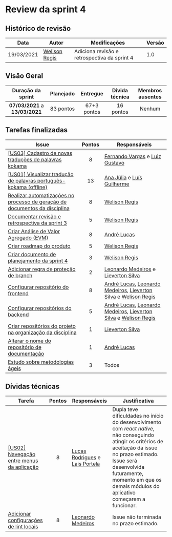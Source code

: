 # Review da sprint 4

## Histórico de revisão

| Data       | Autor                                        | Modificações                                 | Versão |
| ---------- | -------------------------------------------- | -------------------------------------------- | ------ |
| 19/03/2021 | [Welison Regis](https://github.com/WelisonR) | Adiciona revisão e retrospectiva da sprint 4 | 1.0    |

## Visão Geral

|        Duração da sprint        | Planejado |  Entregue   | Divida técnica | Membros ausentes |
| :-----------------------------: | :-------: | :---------: | :------------: | :--------------: |
| **07/03/2021** a **13/03/2021** | 83 pontos | 67+3 pontos |   16 pontos    |      Nenhum      |

## Tarefas finalizadas

| Issue                                                                                                                                              | Pontos | Responsáveis                                                                                                                                                                                       |
| -------------------------------------------------------------------------------------------------------------------------------------------------- | :----: | -------------------------------------------------------------------------------------------------------------------------------------------------------------------------------------------------- |
| [[US03] Cadastro de novas traduções de palavras kokama](https://github.com//fga-eps-mds/2020.2-Projeto-Kokama-Wiki/issues/84)                      |   8    | [Fernando Vargas](https://github.com/SFernandoS) e [Luiz Gustavo](https://github.com/LightZX)                                                                                                      |
| [[US01] Visualizar tradução de palavras português-kokama (offline)](https://github.com//fga-eps-mds/2020.2-Projeto-Kokama-Wiki/issues/82)          |   13   | [Ana Júlia](https://github.com/aluzianobriceno) e [Luís Guilherme](https://github.com/luisgaboardi)                                                                                                |
| [Realizar automatizações no processo de geração de documentos da disciplina](https://github.com//fga-eps-mds/2020.2-Projeto-Kokama-Wiki/issues/81) |   8    | [Welison Regis](https://github.com/WelisonR)                                                                                                                                                       |
| [Documentar revisão e retrospectiva da sprint 3](https://github.com//fga-eps-mds/2020.2-Projeto-Kokama-Wiki/issues/80)                             |   5    | [Welison Regis](https://github.com/WelisonR)                                                                                                                                                       |
| [Criar Análise de Valor Agregado (EVM)](https://github.com//fga-eps-mds/2020.2-Projeto-Kokama-Wiki/issues/79)                                      |   8    | [André Lucas](https://github.com/andrelucax)                                                                                                                                                       |
| [Criar roadmap do produto](https://github.com//fga-eps-mds/2020.2-Projeto-Kokama-Wiki/issues/78)                                                   |   5    | [Welison Regis](https://github.com/WelisonR)                                                                                                                                                       |
| [Criar documento de planejamento da sprint 4](https://github.com//fga-eps-mds/2020.2-Projeto-Kokama-Wiki/issues/69)                                |   3    | [Welison Regis](https://github.com/WelisonR)                                                                                                                                                       |
| [Adicionar regra de proteção de branch](https://github.com//fga-eps-mds/2020.2-Projeto-Kokama-Wiki/issues/87)                                      |   2    | [Leonardo Medeiros](https://github.com/leomedeiros1) e [Lieverton Silva](https://github.com/lievertom)                                                                                             |
| [Configurar repositório do frontend](https://github.com//fga-eps-mds/2020.2-Projeto-Kokama-Wiki/issues/75)                                         |   8    | [André Lucas](https://github.com/andrelucax), [Leonardo Medeiros](https://github.com/leomedeiros1), [Lieverton Silva](https://github.com/lievertom) e [Welison Regis](https://github.com/WelisonR) |
| [Configurar repositórios do backend](https://github.com//fga-eps-mds/2020.2-Projeto-Kokama-Wiki/issues/74)                                         |   5    | [André Lucas](https://github.com/andrelucax), [Leonardo Medeiros](https://github.com/leomedeiros1), [Lieverton Silva](https://github.com/lievertom) e [Welison Regis](https://github.com/WelisonR) |
| [Criar repositórios do projeto na organização da disciplina](https://github.com//fga-eps-mds/2020.2-Projeto-Kokama-Wiki/issues/73)                 |   1    | [Lieverton Silva](https://github.com/lievertom)                                                                                                                                                    |
| [Alterar o nome do repositório de documentação](https://github.com//fga-eps-mds/2020.2-Projeto-Kokama-Wiki/issues/72)                              |   1    | [André Lucas](https://github.com/andrelucax)                                                                                                                                                       |
| [Estudo sobre metodologias ágeis](https://github.com//fga-eps-mds/2020.2-Projeto-Kokama-Wiki/issues/25)                                            |   3    | Todos                                                                                                                                                                                              |

## Dívidas técnicas

| Tarefa                                                                                                            | Pontos | Responsáveis                                                                              | Justificativa |
| ----------------------------------------------------------------------------------------------------------------- | :----: | ----------------------------------------------------------------------------------------- | ------------- |
| [[US02] Navegação entre menus da aplicação](https://github.com//fga-eps-mds/2020.2-Projeto-Kokama-Wiki/issues/83) |   8    | [Lucas Rodrigues](https://github.com/nickby2) e [Lais Portela](https://github.com/laispa) | Dupla teve dificuldades no início do desenvolvimento com *react native*, não conseguindo atingir os critérios de aceitação da issue no prazo estimado. Issue será desenvolvida futuramente, momento em que os demais módulos do aplicativo começarem a funcionar. |
| [Adicionar configurações de lint locais](https://github.com//fga-eps-mds/2020.2-Projeto-Kokama-Wiki/issues/77)    |   8    | [Leonardo Medeiros](https://github.com/leomedeiros1)                                      | Issue não terminada no prazo estimado. |

